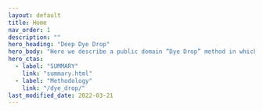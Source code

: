```yaml
---
layout: default
title: Home
nav_order: 1
description: ""
hero_heading: "Deep Dye Drop"
hero_body: "Here we describe a public domain “Dye Drop” method in which sequential density displacement is used to perform multi-step assays for cell viability and EdU incorporation followed by immunofluorescence imaging.<br>The method is rapid, reproducible, can be readily customized, and is compatible with either manual or automated laboratory equipment."
hero_ctas:
  - label: "SUMMARY"
    link: "summary.html"
  - label: "Methodology"
    link: "/dye_drop/"
last_modified_date: 2022-03-21
---
```


